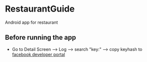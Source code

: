# RestaurantGuide
Android app for restaurant

## Before running the app
 * Go to Detail Screen --> Log --> search "key:" --> copy keyhash to [facebook developer portal](https://developers.facebook.com/)
